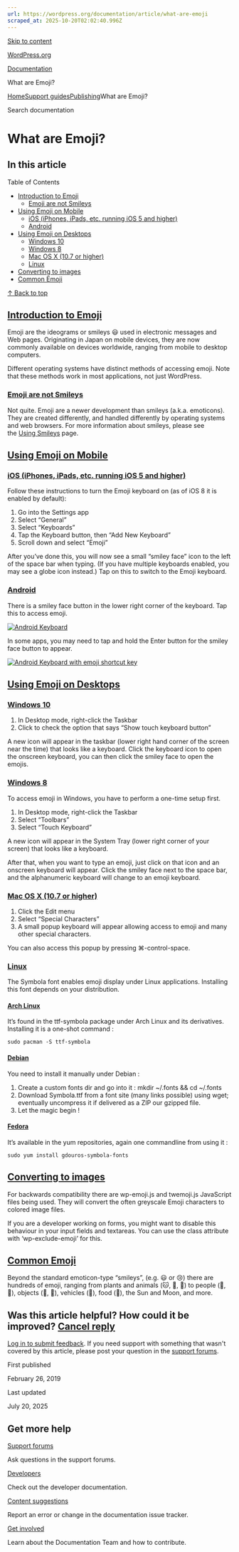 ```yaml
---
url: https://wordpress.org/documentation/article/what-are-emoji
scraped_at: 2025-10-20T02:02:40.996Z
---
```


[Skip to content](https://wordpress.org/documentation/article/what-are-emoji/#wp--skip-link--target)

[WordPress.org](https://wordpress.org/)

[Documentation](https://wordpress.org/documentation)

What are Emoji?

[Home](https://wordpress.org/documentation)[Support guides](https://wordpress.org/documentation/support-guides/)[Publishing](https://wordpress.org/documentation/category/publishing/)What are Emoji?

Search documentation

# What are Emoji?

## In this article

Table of Contents

- [Introduction to Emoji](https://wordpress.org/documentation/article/what-are-emoji/#introduction-to-emoji)
  - [Emoji are not Smileys](https://wordpress.org/documentation/article/what-are-emoji/#emoji-are-not-smileys)
- [Using Emoji on Mobile](https://wordpress.org/documentation/article/what-are-emoji/#using-emoji-on-mobile)
  - [iOS (iPhones, iPads, etc. running iOS 5 and higher)](https://wordpress.org/documentation/article/what-are-emoji/#ios-iphones-ipads-etc-running-ios-5-and-higher)
  - [Android](https://wordpress.org/documentation/article/what-are-emoji/#android)
- [Using Emoji on Desktops](https://wordpress.org/documentation/article/what-are-emoji/#using-emoji-on-desktops)
  - [Windows 10](https://wordpress.org/documentation/article/what-are-emoji/#windows-10)
  - [Windows 8](https://wordpress.org/documentation/article/what-are-emoji/#windows-8)
  - [Mac OS X (10.7 or higher)](https://wordpress.org/documentation/article/what-are-emoji/#mac-os-x-10-7-or-higher)
  - [Linux](https://wordpress.org/documentation/article/what-are-emoji/#linux)
- [Converting to images](https://wordpress.org/documentation/article/what-are-emoji/#converting-to-images)
- [Common Emoji](https://wordpress.org/documentation/article/what-are-emoji/#common-emoji)

[↑ Back to top](https://wordpress.org/documentation/article/what-are-emoji/#wp--skip-link--target)

## [Introduction to Emoji](https://wordpress.org/documentation/article/what-are-emoji/\#introduction-to-emoji)

Emoji are the ideograms or smileys 😃 used in electronic messages and Web pages. Originating in Japan on mobile devices, they are now commonly available on devices worldwide, ranging from mobile to desktop computers.

Different operating systems have distinct methods of accessing emoji. Note that these methods work in most applications, not just WordPress.

### [Emoji are not Smileys](https://wordpress.org/documentation/article/what-are-emoji/\#emoji-are-not-smileys)

Not quite. Emoji are a newer development than smileys (a.k.a. emoticons). They are created differently, and handled differently by operating systems and web browsers. For more information about smileys, please see the [Using Smileys](https://wordpress.org/support/article/using-smilies/) page.

## [Using Emoji on Mobile](https://wordpress.org/documentation/article/what-are-emoji/\#using-emoji-on-mobile)

### [iOS (iPhones, iPads, etc. running iOS 5 and higher)](https://wordpress.org/documentation/article/what-are-emoji/\#ios-iphones-ipads-etc-running-ios-5-and-higher)

Follow these instructions to turn the Emoji keyboard on (as of iOS 8 it is enabled by default):

1. Go into the Settings app
2. Select “General”
3. Select “Keyboards”
4. Tap the Keyboard button, then “Add New Keyboard”
5. Scroll down and select “Emoji”

After you’ve done this, you will now see a small “smiley face” icon to the left of the space bar when typing. (If you have multiple keyboards enabled, you may see a globe icon instead.) Tap on this to switch to the Emoji keyboard.

### [Android](https://wordpress.org/documentation/article/what-are-emoji/\#android)

There is a smiley face button in the lower right corner of the keyboard. Tap this to access emoji.

[![Android Keyboard](https://wordpress.org/support/files/2019/02/714px-AndroidKeyboard.jpg)](https://codex.wordpress.org/File:AndroidKeyboard.jpeg)

In some apps, you may need to tap and hold the Enter button for the smiley face button to appear.

[![Android Keyboard with emoji shortcut key](https://wordpress.org/support/files/2019/02/721px-AndroidKeyboard2.jpg)](https://codex.wordpress.org/File:AndroidKeyboard2.jpeg)

## [Using Emoji on Desktops](https://wordpress.org/documentation/article/what-are-emoji/\#using-emoji-on-desktops)

### [Windows 10](https://wordpress.org/documentation/article/what-are-emoji/\#windows-10)

1. In Desktop mode, right-click the Taskbar
2. Click to check the option that says “Show touch keyboard button”

A new icon will appear in the taskbar (lower right hand corner of the screen near the time) that looks like a keyboard. Click the keyboard icon to open the onscreen keyboard, you can then click the smiley face to open the emojis.

### [Windows 8](https://wordpress.org/documentation/article/what-are-emoji/\#windows-8)

To access emoji in Windows, you have to perform a one-time setup first.

1. In Desktop mode, right-click the Taskbar
2. Select “Toolbars”
3. Select “Touch Keyboard”

A new icon will appear in the System Tray (lower right corner of your screen) that looks like a keyboard.

After that, when you want to type an emoji, just click on that icon and an onscreen keyboard will appear. Click the smiley face next to the space bar, and the alphanumeric keyboard will change to an emoji keyboard.

### [Mac OS X (10.7 or higher)](https://wordpress.org/documentation/article/what-are-emoji/\#mac-os-x-10-7-or-higher)

1. Click the Edit menu
2. Select “Special Characters”
3. A small popup keyboard will appear allowing access to emoji and many other special characters.

You can also access this popup by pressing ⌘-control-space.

### [Linux](https://wordpress.org/documentation/article/what-are-emoji/\#linux)

The Symbola font enables emoji display under Linux applications. Installing this font depends on your distribution.

#### [Arch Linux](https://wordpress.org/documentation/article/what-are-emoji/\#arch-linux)

It’s found in the ttf-symbola package under Arch Linux and its derivatives. Installing it is a one-shot command :

```
sudo pacman -S ttf-symbola
```

#### [Debian](https://wordpress.org/documentation/article/what-are-emoji/\#debian)

You need to install it manually under Debian :

1. Create a custom fonts dir and go into it : mkdir ~/.fonts && cd ~/.fonts
2. Download Symbola.ttf from a font site (many links possible) using wget; eventually uncompress it if delivered as a ZIP our gzipped file.
3. Let the magic begin !

#### [Fedora](https://wordpress.org/documentation/article/what-are-emoji/\#fedora)

It’s available in the yum repositories, again one commandline from using it :

```
sudo yum install gdouros-symbola-fonts
```

## [Converting to images](https://wordpress.org/documentation/article/what-are-emoji/\#converting-to-images)

For backwards compatibility there are wp-emoji.js and twemoji.js JavaScript files being used. They will convert the often greyscale Emoji characters to colored image files.

If you are a developer working on forms, you might want to disable this behaviour in your input fields and textareas. You can use the class attribute with ‘wp-exclude-emoji’ for this.

## [Common Emoji](https://wordpress.org/documentation/article/what-are-emoji/\#common-emoji)

Beyond the standard emoticon-type “smileys”, (e.g. 😃 or 😢) there are hundreds of emoji, ranging from plants and animals (🐱, 🐴, 🌹) to people (👫, 💁), objects (🎥, 🎃), vehicles (🚕), food (🍔), the Sun and Moon, and more.

## Was this article helpful? How could it be improved? [Cancel reply](https://wordpress.org/documentation/article/what-are-emoji/\#respond)

[Log in to submit feedback](https://login.wordpress.org/?redirect_to=https%3A%2F%2Fwordpress.org%2Fdocumentation%2Farticle%2Fwhat-are-emoji%2F&locale=en_US). If you need support with something that wasn't covered by this article, please post your question in the [support forums](https://wordpress.org/support/forums/).

First published

February 26, 2019

Last updated

July 20, 2025

## Get more help

[Support forums](https://wordpress.org/support/forums/)

Ask questions in the support forums.

[Developers](https://developer.wordpress.org/)

Check out the developer documentation.

[Content suggestions](https://github.com/WordPress/Documentation-Issue-Tracker/issues)

Report an error or change in the documentation issue tracker.

[Get involved](https://make.wordpress.org/docs/)

Learn about the Documentation Team and how to contribute.